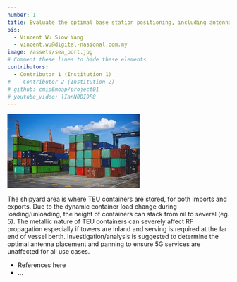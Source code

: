 ```yaml
---
number: 1
title: Evaluate the optimal base station positioning, including antenna panning, to support seaport use cases
pis:
  - Vincent Wu Siow Yang
  - vincent.wu@digital-nasional.com.my
image: /assets/sea_port.jpg
# Comment these lines to hide these elements
contributors:
  - Contributor 1 (Institution 1)
#  - Contributor 2 (Institution 2)
# github: cmip6moap/project01
# youtube_video: lIanN0DI9R8
---
```

![Varying heights of TEU containers](/assets/sea_port.jpg)

The shipyard area is where TEU containers are stored, for both imports and exports. Due to the dynamic container load change during loading/unloading, the height of containers can stack from nil to several (eg. 5). The metallic nature of TEU containers can severely affect RF propagation especially if towers are inland and serving is required at the far end of vessel berth. Investigation/analysis is suggested to determine the optimal antenna placement and panning to ensure 5G services are unaffected for all use cases.

- References here
- ...
